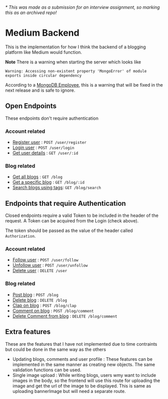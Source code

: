*\* This was made as a submission for an interview assignment, so marking this as an archived repo!*

# Medium Backend

This is the implementation for how I think the backend of a blogging platform like Medium would function.

**Note**
There is a warning when starting the server which looks like

```
Warning: Accessing non-existent property 'MongoError' of module exports inside circular dependency
```

According to a [MongoDB Employee](https://developer.mongodb.com/community/forums/t/warning-accessing-non-existent-property-mongoerror-of-module-exports-inside-circular-dependency/15411/6), this is a warning that will be fixed in the next release and is safe to ignore.

## Open Endpoints
These endpoints don't require authentication

### Account related
- [Register user](docs/user/register.md) : `POST /user/register`
- [Login user](docs/user/login.md) : `POST /user/login`
- [Get user details](docs/user/details.md) : `GET /user/:id`

### Blog related
- [Get all blogs](docs/blog/getAll.md) : `GET /blog`
- [Get a specific blog](docs/blog/getOne.md) : `GET /blog/:id`
- [Search blogs using tags](docs/blog/searchByTags.md): `GET /blog/search`

## Endpoints that require Authentication
Closed endpoints require a valid Token to be included in the header of the request. A Token can be acquired from the Login (check above).

The token should be passed as the value of the header called `Authorization`.

### Account related
- [Follow user](docs/user/follow.md) : `POST /user/follow`
- [Unfollow user](docs/user/unfollow.md) : `POST /user/unfollow`
- [Delete user](docs/user/delete.md) : `DELETE /user`

### Blog related
- [Post blog](docs/blog/create.md) : `POST /blog`
- [Delete blog](docs/blog/delete.md) : `DELETE /blog`
- [Clap on blog](docs/blog/clap.md) : `POST /blog/clap`
- [Comment on blog](docs/blog/comment.md) : `POST /blog/comment`
- [Delete Comment from blog](docs/blog/deleteComment.md) : `DELETE /blog/comment`

## Extra features
These are the features that I have not implemented due to time contraints but could be done in the same way as the others
- Updating blogs, comments and user profile : These features can be implemented in the same manner as creating new objects. The same validation functions can be used.
- Single image upload : While writing blogs, users wmy want to include images in the body, so the frontend will use this route for uploading the image and get the url of the image to be displayed. This is same as uploading bannerImage but will need a separate route.
